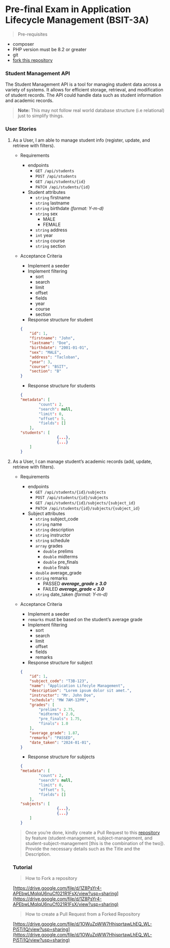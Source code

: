 # Pre-final Exam in Application Lifecycle Management (BSIT-3A)

> Pre-requisites
> 
- composer
- PHP version must be 8.2 or greater
- git
- [fork this repository](https://github.com/ACLC-Tacloban/prefi-exam-it-3a)

### Student Management API

The Student Management API is a tool for managing student data across a variety of systems. It allows for efficient storage, retrieval, and modification of student records. The API could handle data such as student information and academic records.

> **Note:** This may not follow real world database structure (i.e relational) just to simplify things.
> 

### User Stories

1. As a User, I am able to manage student info (register, update, and retrieve with filters).
    - Requirements
        - endpoints
            - `GET /api/students`
            - `POST /api/students`
            - `GET /api/students/{id}`
            - `PATCH /api/students/{id}`
        - Student attributes
            - `string` firstname
            - `string` lastname
            - `string` birthdate *(format: Y-m-d)*
            - `string` sex
                - MALE
                - FEMALE
            - `string` address
            - `int` year
            - `string` course
            - `string` section
    - Acceptance Criteria
        - Implement a seeder
        - Implement filtering
            - sort
            - search
            - limit
            - offset
            - fields
            - year
            - course
            - section
        - Response structure for student
        
        ```json
        {
        	"id": 1,
        	"firstname": "John",
        	"lastname": "Doe",
        	"birthdate": "2001-01-01",
        	"sex": "MALE",
        	"address": "Tacloban",
        	"year": 3,
        	"course": "BSIT",
        	"section": "B"
        }
        ```
        
        - Response structure for students
        
        ```json
        {
        "metadata": [
        		"count": 2,
        		"search": null,
        		"limit": 0,
        		"offset": 5,
        		"fields": []
        	],
        "students": [
        				{...},
        				{...}
        	]
        }
        ```
        
2. As a User, I can manage student’s academic records (add, update, retrieve with filters).
    - Requirements
        - endpoints
            - `GET /api/students/{id}/subjects`
            - `POST /api/students/{id}/subjects`
            - `GET /api/students/{id}/subjects/{subject_id}`
            - `PATCH /api/students/{id}/subjects/{subject_id}`
        - Subject attributes
            - `string` subject_code
            - `string` name
            - `string` description
            - `string` instructor
            - `string` schedule
            - `array` grades
                - `double` prelims
                - `double` midterms
                - `double` pre_finals
                - `double` finals
            - `double` average_grade
            - `string` remarks
                - PASSED ***average_grade ≥ 3.0***
                - FAILED ***average_grade < 3.0***
            - `string` date_taken *(format: Y-m-d)*
    - Acceptance Criteria
        - Implement a seeder
        - `remarks` must be based on the student’s average grade
        - Implement filtering
            - sort
            - search
            - limit
            - offset
            - fields
            - remarks
        - Response structure for subject
        
        ```json
        {
        	"id": 1,
        	"subject_code": "T3B-123",
        	"name": "Application Lifecyle Management",
        	"description": "Lorem ipsum dolor sit amet.",
        	"instructor": "Mr. John Doe",
        	"schedule": "MW 7AM-12PM",
        	"grades": [
        		"prelims": 2.75,
        		"midterms": 2.0,
        		"pre_finals": 1.75,
        		"finals": 1.0
        	],
        	"average_grade": 1.87,
        	"remarks": "PASSED",
        	"date_taken": "2024-01-01",
        }
        ```
        
        - Response structure for subjects
        
        ```json
        {
        "metadata": [
        		"count": 2,
        		"search": null,
        		"limit": 0,
        		"offset": 5,
        		"fields": []
        	],
        "subjects": [
        				{...},
        				{...}
        	]
        }
        ```
        
    
    > Once you’re done, kindly create a Pull Request to this [repository](https://github.com/ACLC-Tacloban/prefi-exam-it-3a) by feature (student-management, subject-management, and student-subject-management [this is the combination of the two]). Provide the necessary details such as the Title and the Description.
    > 
    
    ### Tutorial
    
    > How to Fork a repository
    > 
    
    [https://drive.google.com/file/d/1Z8PsYr4-APEbwLMqIqU6nuCf021R1FsX/view?usp=sharing](https://drive.google.com/file/d/1Z8PsYr4-APEbwLMqIqU6nuCf021R1FsX/view?usp=sharing)
    
    > How to create a Pull Request from a Forked Repository
    > 
    
    [https://drive.google.com/file/d/1OWuZpWW7HhjsprtawLhEQ_WL-Pj5Ti1Q/view?usp=sharing](https://drive.google.com/file/d/1OWuZpWW7HhjsprtawLhEQ_WL-Pj5Ti1Q/view?usp=sharing)